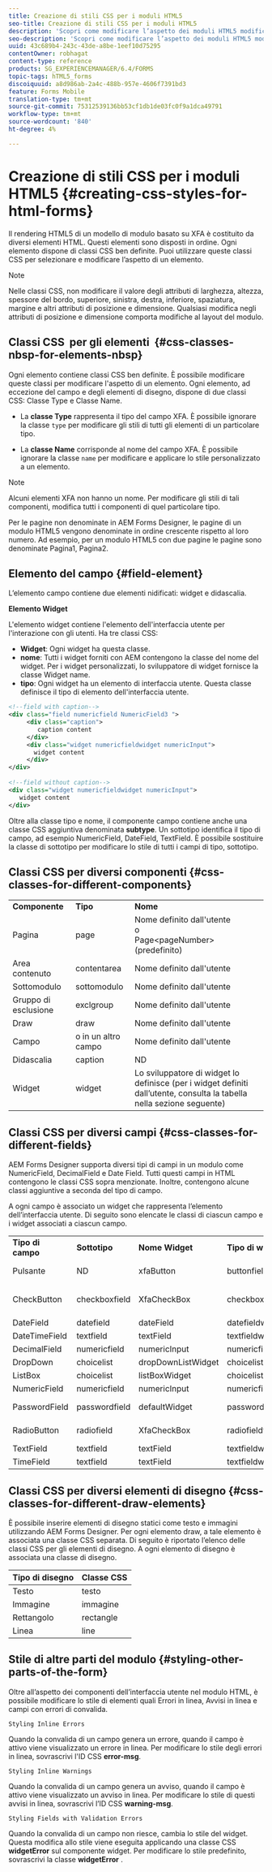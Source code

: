 ```yaml
---
title: Creazione di stili CSS per i moduli HTML5
seo-title: Creazione di stili CSS per i moduli HTML5
description: 'Scopri come modificare l’aspetto dei moduli HTML5 modificando la classe CSS associata all’elemento modulo HTML. '
seo-description: 'Scopri come modificare l’aspetto dei moduli HTML5 modificando la classe CSS associata all’elemento modulo HTML. '
uuid: 43c689b4-243c-43de-a8be-1eef10d75295
contentOwner: robhagat
content-type: reference
products: SG_EXPERIENCEMANAGER/6.4/FORMS
topic-tags: hTML5_forms
discoiquuid: a8d986ab-2a4c-488b-957e-4606f7391bd3
feature: Forms Mobile
translation-type: tm+mt
source-git-commit: 75312539136bb53cf1db1de03fc0f9a1dca49791
workflow-type: tm+mt
source-wordcount: '840'
ht-degree: 4%

---
```



# Creazione di stili CSS per i moduli HTML5 {#creating-css-styles-for-html-forms}

Il rendering HTML5 di un modello di modulo basato su XFA è costituito da diversi elementi HTML. Questi elementi sono disposti in ordine. Ogni elemento dispone di classi CSS ben definite. Puoi utilizzare queste classi CSS per selezionare e modificare l’aspetto di un elemento.

>[!NOTE]
>
>Nelle classi CSS, non modificare il valore degli attributi di larghezza, altezza, spessore del bordo, superiore, sinistra, destra, inferiore, spaziatura, margine e altri attributi di posizione e dimensione. Qualsiasi modifica negli attributi di posizione e dimensione comporta modifiche al layout del modulo.

## Classi CSS  per gli elementi  {#css-classes-nbsp-for-elements-nbsp}

Ogni elemento contiene classi CSS ben definite. È possibile modificare queste classi per modificare l&#39;aspetto di un elemento. Ogni elemento, ad eccezione del campo e degli elementi di disegno, dispone di due classi CSS: Classe Type e Classe Name.

* La **classe Type** rappresenta il tipo del campo XFA. È possibile ignorare la classe `type` per modificare gli stili di tutti gli elementi di un particolare tipo.

* La **classe Name** corrisponde al nome del campo XFA. È possibile ignorare la classe `name` per modificare e applicare lo stile personalizzato a un elemento.

>[!NOTE]
>
>Alcuni elementi XFA non hanno un nome. Per modificare gli stili di tali componenti, modifica tutti i componenti di quel particolare tipo.

Per le pagine non denominate in AEM Forms Designer, le pagine di un modulo HTML5 vengono denominate in ordine crescente rispetto al loro numero. Ad esempio, per un modulo HTML5 con due pagine le pagine sono denominate Pagina1, Pagina2.

## Elemento del campo {#field-element}

L’elemento campo contiene due elementi nidificati: widget e didascalia.

**Elemento Widget**

L&#39;elemento widget contiene l&#39;elemento dell&#39;interfaccia utente per l&#39;interazione con gli utenti. Ha tre classi CSS:

* **Widget**: Ogni widget ha questa classe.
* **nome**: Tutti i widget forniti con AEM contengono la classe del nome del widget. Per i widget personalizzati, lo sviluppatore di widget fornisce la classe Widget name.
* **tipo**: Ogni widget ha un elemento di interfaccia utente. Questa classe definisce il tipo di elemento dell&#39;interfaccia utente.

```xml
<!--field with caption-->
<div class="field numericfield NumericField3 ">
     <div class="caption">
        caption content
     </div>
     <div class="widget numericfieldwidget numericInput">
       widget content
     </div>
</div>
 
<!--field without caption-->
<div class="widget numericfieldwidget numericInput">
   widget content
</div>
```

Oltre alla classe tipo e nome, il componente campo contiene anche una classe CSS aggiuntiva denominata **subtype**. Un sottotipo identifica il tipo di campo, ad esempio NumericField, DateField, TextField. È possibile sostituire la classe di sottotipo per modificare lo stile di tutti i campi di tipo, sottotipo.

## Classi CSS per diversi componenti {#css-classes-for-different-components}

<table> 
 <tbody> 
  <tr> 
   <td><strong>Componente</strong></td> 
   <td><strong>Tipo</strong></td> 
   <td><strong>Nome</strong></td> 
  </tr> 
  <tr> 
   <td>Pagina</td> 
   <td>page</td> 
   <td>Nome definito dall'utente<br /> o<br /> Page&lt;pageNumber&gt; (predefinito)</td> 
  </tr> 
  <tr> 
   <td>Area contenuto</td> 
   <td>contentarea</td> 
   <td>Nome definito dall'utente</td> 
  </tr> 
  <tr> 
   <td>Sottomodulo</td> 
   <td>sottomodulo</td> 
   <td>Nome definito dall'utente</td> 
  </tr> 
  <tr> 
   <td>Gruppo di esclusione</td> 
   <td>exclgroup</td> 
   <td>Nome definito dall'utente</td> 
  </tr> 
  <tr> 
   <td>Draw</td> 
   <td>draw</td> 
   <td>Nome definito dall'utente</td> 
  </tr> 
  <tr> 
   <td>Campo</td> 
   <td>o in un altro campo</td> 
   <td>Nome definito dall'utente</td> 
  </tr> 
  <tr> 
   <td>Didascalia</td> 
   <td>caption</td> 
   <td>ND</td> 
  </tr> 
  <tr> 
   <td>Widget</td> 
   <td>widget</td> 
   <td>Lo sviluppatore di widget lo definisce (per i widget definiti dall’utente, consulta la tabella nella sezione seguente)</td> 
  </tr> 
 </tbody> 
</table>

## Classi CSS per diversi campi {#css-classes-for-different-fields}

AEM Forms Designer supporta diversi tipi di campi in un modulo come NumericField, DecimalField e Date Field. Tutti questi campi in HTML contengono le classi CSS sopra menzionate. Inoltre, contengono alcune classi aggiuntive a seconda del tipo di campo.

A ogni campo è associato un widget che rappresenta l’elemento dell’interfaccia utente. Di seguito sono elencate le classi di ciascun campo e i widget associati a ciascun campo.

<table> 
 <tbody> 
  <tr> 
   <td><strong>Tipo di campo</strong></td> 
   <td><strong>Sottotipo</strong></td> 
   <td><strong>Nome Widget</strong></td> 
   <td><strong>Tipo di widget</strong></td> 
   <td><strong>Tag HTML UI</strong></td> 
  </tr> 
  <tr> 
   <td>Pulsante<br type="_moz" /> </td> 
   <td>ND</td> 
   <td>xfaButton<br type="_moz" /> </td> 
   <td>buttonfieldwidget<br type="_moz" /> </td> 
   <td>tipo di input=button<br type="_moz" /> </td> 
  </tr> 
  <tr> 
   <td>CheckButton<br type="_moz" /> </td> 
   <td>checkboxfield<br /> </td> 
   <td>XfaCheckBox<br type="_moz" /> </td> 
   <td>checkboxfieldwidget<br type="_moz" /> </td> 
   <td>tipo di input=casella di controllo<br type="_moz" /> </td> 
  </tr> 
  <tr> 
   <td>DateField<br type="_moz" /> </td> 
   <td>datefield<br type="_moz" /> </td> 
   <td>dateField<br type="_moz" /> </td> 
   <td>datefieldwidget<br type="_moz" /> </td> 
   <td>input type=text<br type="_moz" /> </td> 
  </tr> 
  <tr> 
   <td>DateTimeField<br type="_moz" /> </td> 
   <td>textfield<br type="_moz" /> </td> 
   <td>textField<br type="_moz" /> </td> 
   <td>textfieldwidget</td> 
   <td>input type=text<br type="_moz" /> </td> 
  </tr> 
  <tr> 
   <td>DecimalField<br type="_moz" /> </td> 
   <td>numericfield<br type="_moz" /> </td> 
   <td>numericInput<br type="_moz" /> </td> 
   <td>numericfieldwidget<br type="_moz" /> </td> 
   <td>input type=text<br type="_moz" /> </td> 
  </tr> 
  <tr> 
   <td>DropDown<br type="_moz" /> </td> 
   <td>choicelist<br type="_moz" /> </td> 
   <td>dropDownListWidget<br type="_moz" /> </td> 
   <td>choicelistwidget<br type="_moz" /> </td> 
   <td>select</td> 
  </tr> 
  <tr> 
   <td>ListBox<br type="_moz" /> </td> 
   <td>choicelist<br type="_moz" /> </td> 
   <td>listBoxWidget<br type="_moz" /> </td> 
   <td>choicelistwidget<br type="_moz" /> </td> 
   <td>ol</td> 
  </tr> 
  <tr> 
   <td>NumericField<br type="_moz" /> </td> 
   <td>numericfield<br type="_moz" /> </td> 
   <td>numericInput<br type="_moz" /> </td> 
   <td>numericfieldwidget<br type="_moz" /> </td> 
   <td>input type=text<br type="_moz" /> </td> 
  </tr> 
  <tr> 
   <td>PasswordField<br type="_moz" /> </td> 
   <td>passwordfield<br type="_moz" /> </td> 
   <td>defaultWidget<br type="_moz" /> </td> 
   <td>passwordfieldwidget<br type="_moz" /> </td> 
   <td>input type=password<br type="_moz" /> </td> 
  </tr> 
  <tr> 
   <td>RadioButton<br type="_moz" /> </td> 
   <td>radiofield<br type="_moz" /> </td> 
   <td>XfaCheckBox<br type="_moz" /> </td> 
   <td>radiofieldwidget<br type="_moz" /> </td> 
   <td>tipo di input=radio<br type="_moz" /> </td> 
  </tr> 
  <tr> 
   <td>TextField<br type="_moz" /> </td> 
   <td>textfield<br type="_moz" /> </td> 
   <td>textField<br type="_moz" /> </td> 
   <td>textfieldwidget<br type="_moz" /> </td> 
   <td>input type=text<br type="_moz" /> </td> 
  </tr> 
  <tr> 
   <td>TimeField<br type="_moz" /> </td> 
   <td>textfield<br type="_moz" /> </td> 
   <td>textField<br type="_moz" /> </td> 
   <td>textfieldwidget<br type="_moz" /> </td> 
   <td>input type=text<br type="_moz" /> </td> 
  </tr> 
 </tbody> 
</table>

## Classi CSS per diversi elementi di disegno {#css-classes-for-different-draw-elements}

È possibile inserire elementi di disegno statici come testo e immagini utilizzando AEM Forms Designer. Per ogni elemento draw, a tale elemento è associata una classe CSS separata. Di seguito è riportato l’elenco delle classi CSS per gli elementi di disegno. A ogni elemento di disegno è associata una classe di disegno.

| **Tipo di disegno** | **Classe CSS** |
|---|---|
| Testo | testo |
| Immagine | immagine |
| Rettangolo | rectangle |
| Linea | line |

## Stile di altre parti del modulo {#styling-other-parts-of-the-form}

Oltre all’aspetto dei componenti dell’interfaccia utente nel modulo HTML, è possibile modificare lo stile di elementi quali Errori in linea, Avvisi in linea e campi con errori di convalida.

`Styling Inline Errors`

Quando la convalida di un campo genera un errore, quando il campo è attivo viene visualizzato un errore in linea. Per modificare lo stile degli errori in linea, sovrascrivi l&#39;ID CSS **error-msg**.

`Styling Inline Warnings`

Quando la convalida di un campo genera un avviso, quando il campo è attivo viene visualizzato un avviso in linea. Per modificare lo stile di questi avvisi in linea, sovrascrivi l’ID CSS **warning-msg**.

`Styling Fields with Validation Errors`

Quando la convalida di un campo non riesce, cambia lo stile del widget. Questa modifica allo stile viene eseguita applicando una classe CSS **widgetError** sul componente widget. Per modificare lo stile predefinito, sovrascrivi la classe **widgetError** .
